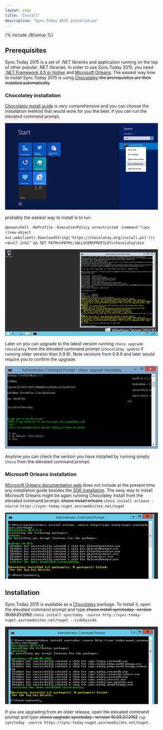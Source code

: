 ```yaml
---
layout: page
title: "Install"
description: "Sync.Today 2015 installation"
---
```

{% include JB/setup %}

## Prerequisites
Sync.Today 2015 is a set of .NET libraries and application running on the top of other popular .NET libraries. 
In order to use Sync.Today 2015, you need [.NET Framework 4.5 or higher](http://www.microsoft.com/net) and [Microsoft Orleans](https://github.com/dotnet/orleans).
The easiest way how to install Sync.Today 2015 is using [Chocolatey](https://github.com/chocolatey/choco/wiki/Installation)<strike>, 
the prerequisites are then installed automatically</strike>.

### Chocolatey installation
[Chocolatey install guide](https://github.com/chocolatey/choco/wiki/Installation) is very comprehensive 
and you can choose the installation method that would work for you the best.
If you can run the elevated command prompt, 

![How to run elevated command prompt](/images/1run_cmd_as_admin.png)

probably the easiest way to install is to run 

`@powershell -NoProfile -ExecutionPolicy unrestricted -Command`
`"(iex ((new-object net.webclient).DownloadString('https://chocolatey.org/install.ps1')))`
`>$null 2>&1" && SET PATH=%PATH%;%ALLUSERSPROFILE%\chocolatey\bin`

![Chocolatey successfully installed](/images/2choco_installed.png)

Later on you can upgrade to the latest version running `choco upgrade chocolatey` from the elevated command prompt (`chocolatey update` if running older version than 0.9.9).
Note versions from 0.9.9 and later would require you to confirm the upgrade.

![Confirm Chocolatey upgrade](/images/2achoco_upgrade.png)

Anytime you can check the version you have installed by running simply `choco` from the elevated command prompt.

### Microsoft Orleans installation
[Microsoft Orleans documentation web](http://dotnet.github.io/orleans/) does not include at the present time any installation guide besides the [SDK installation](http://dotnet.github.io/orleans/Installation).
The easy way to install Microsoft Orleans might be again running Chocolatey install from the elevated command prompt: <strike>choco install orleans</strike> `choco install orleans -source https://sync-today-nuget.azurewebsites.net/nuget`

![Orleans installed](/images/4orleans_installed.png)

## Installation
Sync.Today 2015 is available as a [Chocolatey](https://github.com/chocolatey/choco/wiki/Installation) package. To install it, open the elevated command prompt and type <strike>choco install synctoday -version 15.03.27.2152</strike> `choco install synctoday -source http://sync-today-nuget.azurewebsites.net/nuget --sidebyside`.

![Sync.Today installed](/images/3synctoday_installed.png)

If you are upgrading from an older release, open the elevated command prompt and type <strike>choco upgrade synctoday -version 15.03.27.2152</strike> `cup synctoday -source https://sync-today-nuget.azurewebsites.net/nuget`.

